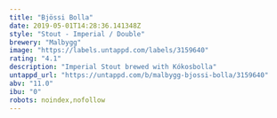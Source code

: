 ```yaml
---
title: "Bjössi Bolla"
date: 2019-05-01T14:28:36.141348Z
style: "Stout - Imperial / Double"
brewery: "Malbygg"
image: "https://labels.untappd.com/labels/3159640"
rating: "4.1"
description: "Imperial Stout brewed with Kókosbolla"
untappd_url: "https://untappd.com/b/malbygg-bjossi-bolla/3159640"
abv: "11.0"
ibu: "0"
robots: noindex,nofollow
---
```


